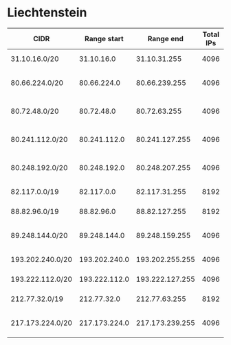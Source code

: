 # Liechtenstein

CIDR               | Range start     | Range end       | Total IPs  | Assign date | Owner
------------------ | --------------- | --------------- | ---------- | ----------- | -----
31.10.16.0/20      | 31.10.16.0      | 31.10.31.255    | 4096       | 2011-04-14  | TV-COM AG
80.66.224.0/20     | 80.66.224.0     | 80.66.239.255   | 4096       | 2001-05-20  | Telecom Liechtenstein AG
80.72.48.0/20      | 80.72.48.0      | 80.72.63.255    | 4096       | 2005-01-24  | Telecom Liechtenstein AG
80.241.112.0/20    | 80.241.112.0    | 80.241.127.255  | 4096       | 2005-08-31  | Verwaltungs- und Privat Bank AG
80.248.192.0/20    | 80.248.192.0    | 80.248.207.255  | 4096       | 2001-11-19  | Telecom Liechtenstein AG
82.117.0.0/19      | 82.117.0.0      | 82.117.31.255   | 8192       | 2004-02-03  | Hoi Internet AG
88.82.96.0/19      | 88.82.96.0      | 88.82.127.255   | 8192       | 2005-12-20  | kyberna AG
89.248.144.0/20    | 89.248.144.0    | 89.248.159.255  | 4096       | 2006-07-11  | Telecom Liechtenstein AG
193.202.240.0/20   | 193.202.240.0   | 193.202.255.255 | 4096       | 1995-05-11  | 
193.222.112.0/20   | 193.222.112.0   | 193.222.127.255 | 4096       | 1993-09-01  | 
212.77.32.0/19     | 212.77.32.0     | 212.77.63.255   | 8192       | 1999-06-18  | SupraNet AG
217.173.224.0/20   | 217.173.224.0   | 217.173.239.255 | 4096       | 2001-04-10  | Telecom Liechtenstein AG
